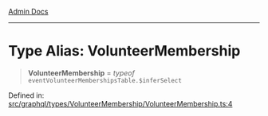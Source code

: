 [Admin Docs](/)

***

# Type Alias: VolunteerMembership

> **VolunteerMembership** = *typeof* `eventVolunteerMembershipsTable.$inferSelect`

Defined in: [src/graphql/types/VolunteerMembership/VolunteerMembership.ts:4](https://github.com/Sourya07/talawa-api/blob/3df16fa5fb47e8947dc575f048aef648ae9ebcf8/src/graphql/types/VolunteerMembership/VolunteerMembership.ts#L4)
